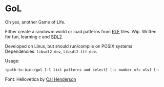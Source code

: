 # GoL

Oh yes, another Game of Life.

Either create a randowm world or load patterns from [RLE](http://www.conwaylife.com/wiki/RLE) files.
Wip. Written for fun, learning c and [SDL2](https://www.libsdl.org/)

Developed on Linux, but should run/compile on POSIX systems
Dependencies: `libsdl2-dev`, `libsdl2-ttf-dev`.

Usage:

```bash
<path-to-bin>/gol [-l list patterns and select] [-c number ofc ols] [-r number of rows] [-p path to patternfile]
```

Font: Hellovetica by [Cal Henderson](https://www.iamcal.com/misc/fonts/)



